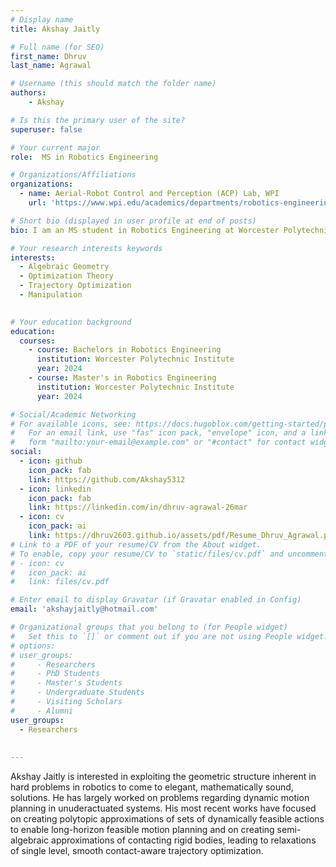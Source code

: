 ```yaml
---
# Display name
title: Akshay Jaitly

# Full name (for SEO)
first_name: Dhruv
last_name: Agrawal

# Username (this should match the folder name)
authors:
    - Akshay

# Is this the primary user of the site?
superuser: false

# Your current major 
role:  MS in Robotics Engineering

# Organizations/Affiliations
organizations:
  - name: Aerial-Robot Control and Perception (ACP) Lab, WPI
    url: 'https://www.wpi.edu/academics/departments/robotics-engineering/research/groups'

# Short bio (displayed in user profile at end of posts)
bio: I am an MS student in Robotics Engineering at Worcester Polytechnic Institute, with a focus on, control systems, perception and path planning. My research interests lie in drone technology as well as mobile robots with real-time control and perception algorithms. My aim is to develop autonomous multi-robot systems capable of navigating in the real-world safely at high-speed. 

# Your research interests keywords
interests:
  - Algebraic Geometry
  - Optimization Theory
  - Trajectory Optimization
  - Manipulation
  

# Your education background
education:
  courses:
    - course: Bachelors in Robotics Engineering
      institution: Worcester Polytechnic Institute
      year: 2024 
    - course: Master's in Robotics Engineering
      institution: Worcester Polytechnic Institute
      year: 2024

# Social/Academic Networking
# For available icons, see: https://docs.hugoblox.com/getting-started/page-builder/#icons
#   For an email link, use "fas" icon pack, "envelope" icon, and a link in the
#   form "mailto:your-email@example.com" or "#contact" for contact widget.
social:
  - icon: github
    icon_pack: fab
    link: https://github.com/Akshay5312
  - icon: linkedin
    icon_pack: fab
    link: https://linkedin.com/in/dhruv-agrawal-26mar
  - icon: cv
    icon_pack: ai
    link: https://dhruv2603.github.io/assets/pdf/Resume_Dhruv_Agrawal.pdf
# Link to a PDF of your resume/CV from the About widget.
# To enable, copy your resume/CV to `static/files/cv.pdf` and uncomment the lines below.
# - icon: cv
#   icon_pack: ai
#   link: files/cv.pdf

# Enter email to display Gravatar (if Gravatar enabled in Config)
email: 'akshayjaitly@hotmail.com'

# Organizational groups that you belong to (for People widget)
#   Set this to `[]` or comment out if you are not using People widget.
# options: 
# user_groups:
#     - Researchers
#     - PhD Students
#     - Master's Students
#     - Undergraduate Students
#     - Visiting Scholars
#     - Alumni
user_groups:
  - Researchers
  
  
---
```

Akshay Jaitly is interested in exploiting the geometric structure inherent in hard problems in robotics to come to elegant, mathematically sound, solutions. He has largely worked on problems regarding dynamic motion planning in unuderactuated systems. His most recent works have focused on creating polytopic approximations of sets of dynamically feasible actions to enable long-horizon feasible motion planning and on creating semi-algebraic approximations of contacting rigid bodies, leading to relaxations of single level, smooth contact-aware trajectory optimization.